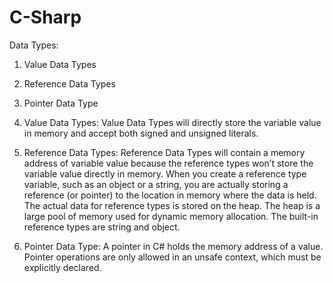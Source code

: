 # C-Sharp

 Data Types:
1. Value Data Types
2. Reference Data Types
3. Pointer Data Type

1. Value Data Types: Value Data Types will directly store the variable value in memory and accept both signed and unsigned literals.
2. Reference Data Types: Reference Data Types will contain a memory address of variable value because the reference types won’t store the variable value directly in memory. When you create a reference type variable, such as an object or a string, you are actually storing a reference (or pointer) to the location in memory where the data is held. The actual data for reference types is stored on the heap. The heap is a large pool of memory used for dynamic memory allocation. The built-in reference types are string and object.
3. Pointer Data Type: A pointer in C# holds the memory address of a value. Pointer operations are only allowed in an unsafe context, which must be explicitly declared.
